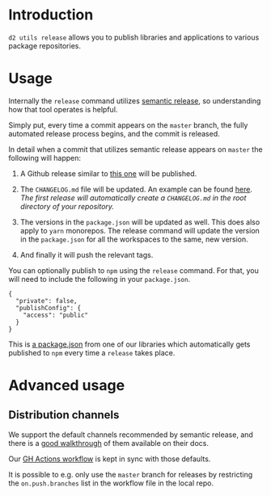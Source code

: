 # Introduction

`d2 utils release` allows you to publish libraries and applications to
various package repositories.

# Usage

Internally the `release` command utilizes [semantic
release](https://github.com/semantic-release/semantic-release), so
understanding how that tool operates is helpful.

Simply put, every time a commit appears on the `master` branch, the
fully automated release process begins, and the commit is released.

In detail when a commit that utilizes semantic release appears on `master` the following will happen:

1. A Github release similar to [this one](https://github.com/dhis2/usage-analytics-app/releases)
   will be published.

2. The `CHANGELOG.md` file will be updated. An example can be found
   [here](https://github.com/dhis2/usage-analytics-app/blob/master/CHANGELOG.md).
   _The first release will automatically create a `CHANGELOG.md` in the root directory of your repository._

3. The versions in the `package.json` will be updated as well. This does also apply to `yarn` monorepos.
   The release command will update the version in the `package.json` for all the workspaces to the same, new version.

4. And finally it will push the relevant tags.

You can optionally publish to `npm` using the `release` command. For that, you will need to include the
following in your `package.json`.

```
{
  "private": false,
  "publishConfig": {
    "access": "public"
  }
}
```

This is [a package.json](https://github.com/dhis2/ui/blob/master/packages/core/package.json) from one of our
libraries which automatically gets published to `npm` every time a `release` takes place.

# Advanced usage

## Distribution channels

We support the default channels recommended by semantic release, and
there is a [good
walkthrough](https://github.com/semantic-release/semantic-release/blob/master/docs/recipes/distribution-channels.md)
of them available on their docs.

Our [GH Actions
workflow](https://github.com/dhis2/workflows/blob/master/ci/node-publish.yml#L5)
is kept in sync with those defaults.

It is possible to e.g. only use the `master` branch for releases by
restricting the `on.push.branches` list in the workflow file in the
local repo.
